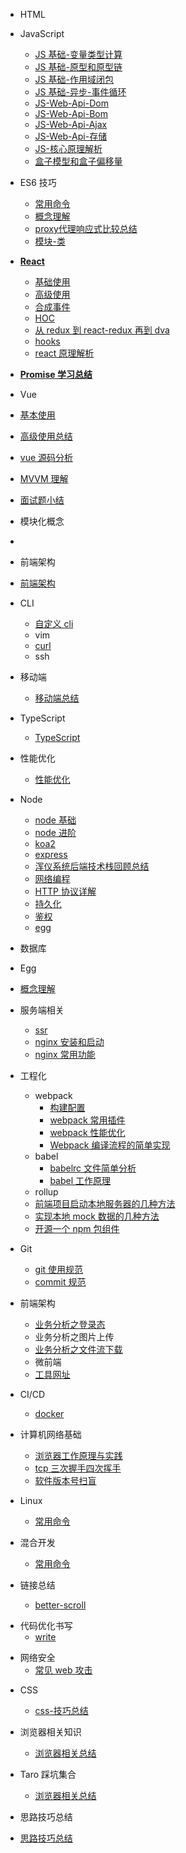 <!-- [HTML](/) -->

- HTML
<!-- https://yingchenit.github.io/base/generator/#generator%E7%9A%84%E5%9F%BA%E7%A1%80%E7%94%A8%E6%B3%95 -->

* JavaScript

  - [JS 基础-变量类型计算](/javascript/base_1.md)
  - [JS 基础-原型和原型链](/javascript/base_2.md)
  - [JS 基础-作用域闭包](/javascript/base_3.md)
  - [JS 基础-异步-事件循环](/javascript/base_4.md)
  - [JS-Web-Api-Dom](/javascript/base_5.md)
  - [JS-Web-Api-Bom](/javascript/base_6.md)
  - [JS-Web-Api-Ajax](/javascript/base_7.md)
  - [JS-Web-Api-存储](/javascript/base_7.md)
  - [JS-核心原理解析](/javascript/base_10.md)
  - [盒子模型和盒子偏移量](/javascript/base9.md)

* ES6 技巧

  - [常用命令](/es6/1.md)
  - [概念理解](/es6/4.md)
  - [proxy代理响应式比较总结](/es6/5.md)
  - [模块-类](/es6/6.md)

- [**React**](/react/index.md)

  - [基础使用](/react/baseUse/1.md)
  - [高级使用](/react/advanceUse/1.md)
  - [合成事件](/react/composeEvent.md)
  - [HOC](/react/hoc.md)
  - [从 redux 到 react-redux 再到 dva](/react/reduxFlows.md)
  - [hooks](/react/hooks.md)
  - [react 原理解析](/react/reactAnalysis.md)


- [**Promise 学习总结**](/promise总结/1.md)

* Vue
* [基本使用](/vue/3.md)
* [高级使用总结](/vue/2.md)
* [vue 源码分析](/vue/vueAnalysis.md)
* [MVVM 理解](/vue/1.md)
* [面试题小结](/vue/face.md)

* 模块化概念
* [](/module/1.md)

* 前端架构
* [前端架构](/homework/1.md)

* CLI

  - [自定义 cli](/cli/custom.md)
  - vim
  - [curl](/cli/curl.md)
  - ssh

* 移动端

  - [移动端总结](/mobile/base1.md)

* TypeScript

  - [TypeScript](/typescript/1.md)

* 性能优化

  - [性能优化](/javascript/base_8.md)

* Node
  - [node 基础](/node/1.md)
  - [node 进阶](/node/2.md)
  - [koa2](/node/koa2.md)
  - [express](/node/express.md)
  - [浑仪系统后端技术栈回顾总结](/node/hyxt.md)
  - [网络编程](/node/4.md)
  - [HTTP 协议详解](/node/http.md)
  - [持久化](/node/5.md)
  - [鉴权](/node/auth.md)
  - [egg](/node/6.md)

- 数据库
- Egg
- [概念理解](/Egg/1.md)

- 服务端相关

  - [ssr](/service/ssr.md)
  - [nginx 安装和启动](/service/nginx01.md)
  - [nginx 常用功能](/service/nginx02.md)

- 工程化

  - webpack
    - [构建配置](/工程化/config.md)
    - [webpack 常用插件](/工程化/webpackCommonUsePlugin.md)
    - [webpack 性能优化](/工程化/performanceOptimize.md)
    - [Webpack 编译流程的简单实现](/工程化/webpackCompilerRealize.md)
  - babel
    - [babelrc 文件简单分析](/工程化/babelrc.md)
    - [babel 工作原理](/工程化/babelPrinciple.md)
  - rollup
  - [前端项目启动本地服务器的几种方法](/工程化/devServer.md)
  - [实现本地 mock 数据的几种方法](/工程化/mock.md)
  - [开源一个 npm 包组件](/工程化/npmComp.md)

- Git
  - [git 使用规范](/git/useStandard.md)
  - [commit 规范](/git/commitStandard.md)

* 前端架构

  - [业务分析之登录态](/前端架构/loginStatus.md)
  - 业务分析之图片上传
  - [业务分析之文件流下载](/前端架构/businessFileDown.md)
  - 微前端
  - [工具网址](/前端架构/utilSites.md)

* CI/CD

  - [docker](/cicd/docker.md)

* 计算机网络基础

  - [浏览器工作原理与实践](/node/browser.md)
  - [tcp 三次握手四次挥手]()
  - [软件版本号扫盲](/networkBase/version.md)

* Linux

  - [常用命令](/linux/1.md)

* 混合开发

  - [常用命令](/app/1.md)

* 链接总结
  - [better-scroll](/es6/2.md)

- 代码优化书写
  - [write](/es6/3.md)

* 网络安全
  - [常见 web 攻击](/design/1.md)

- CSS

  - [css-技巧总结](/css/1.md)

- 浏览器相关知识

  - [浏览器相关总结](/browser/1.md)

- Taro 踩坑集合

  - [浏览器相关总结](/Taro/1.md)

- 思路技巧总结

- [思路技巧总结](/prac/1.md)

<!-- * 最佳实践 -->
